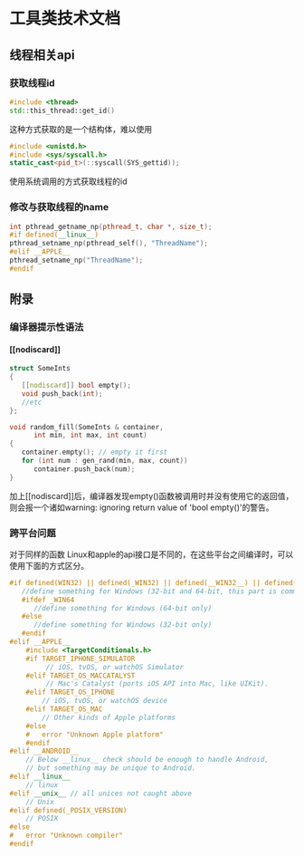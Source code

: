 # 工具类技术文档

## 线程相关api

### 获取线程id

```cpp
#include <thread>
std::this_thread::get_id()
```
这种方式获取的是一个结构体，难以使用

```cpp
#include <unistd.h>
#include <sys/syscall.h>
static_cast<pid_t>(::syscall(SYS_gettid));
```
使用系统调用的方式获取线程的id

### 修改与获取线程的name

```c++
int pthread_getname_np(pthread_t, char *, size_t);
#if defined(__linux__)
pthread_setname_np(pthread_self(), "ThreadName");
#elif __APPLE__
pthread_setname_np("ThreadName");
#endif
```

## 附录

### 编译器提示性语法

#### [[nodiscard]]
```c++
struct SomeInts
{
   [[nodiscard]] bool empty();
   void push_back(int);
   //etc
};

void random_fill(SomeInts & container,
      int min, int max, int count)
{
   container.empty(); // empty it first
   for (int num : gen_rand(min, max, count))
      container.push_back(num);
}
```
加上[[nodiscard]]后，编译器发现empty()函数被调用时并没有使用它的返回值，则会报一个诸如warning: ignoring return value of 'bool empty()'的警告。

### 跨平台问题

对于同样的函数 Linux和apple的api接口是不同的，在这些平台之间编译时，可以使用下面的方式区分。
```c++
#if defined(WIN32) || defined(_WIN32) || defined(__WIN32__) || defined(__NT__)
   //define something for Windows (32-bit and 64-bit, this part is common)
   #ifdef _WIN64
      //define something for Windows (64-bit only)
   #else
      //define something for Windows (32-bit only)
   #endif
#elif __APPLE__
    #include <TargetConditionals.h>
    #if TARGET_IPHONE_SIMULATOR
         // iOS, tvOS, or watchOS Simulator
    #elif TARGET_OS_MACCATALYST
         // Mac's Catalyst (ports iOS API into Mac, like UIKit).
    #elif TARGET_OS_IPHONE
        // iOS, tvOS, or watchOS device
    #elif TARGET_OS_MAC
        // Other kinds of Apple platforms
    #else
    #   error "Unknown Apple platform"
    #endif
#elif __ANDROID__
    // Below __linux__ check should be enough to handle Android,
    // but something may be unique to Android.
#elif __linux__
    // linux
#elif __unix__ // all unices not caught above
    // Unix
#elif defined(_POSIX_VERSION)
    // POSIX
#else
#   error "Unknown compiler"
#endif
```